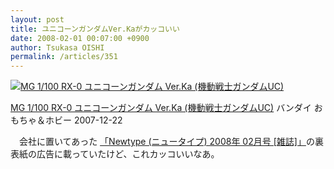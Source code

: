 ```yaml
---
layout: post
title: ユニコーンガンダムVer.Kaがカッコいい
date: 2008-02-01 00:07:00 +0900
author: Tsukasa OISHI
permalink: /articles/351
---
```


 [![MG 1/100 RX-0 ユニコーンガンダム Ver.Ka (機動戦士ガンダムUC)](https://images-na.ssl-images-amazon.com/images/I/41kFC8s6lzL._SL160_.jpg "MG 1/100 RX-0 ユニコーンガンダム Ver.Ka (機動戦士ガンダムUC)")](http://www.amazon.co.jp/100-RX-0-%E3%83%A6%E3%83%8B%E3%82%B3%E3%83%BC%E3%83%B3%E3%82%AC%E3%83%B3%E3%83%80%E3%83%A0-Ver-Ka-%E6%A9%9F%E5%8B%95%E6%88%A6%E5%A3%AB%E3%82%AC%E3%83%B3%E3%83%80%E3%83%A0UC/dp/B000WOYF8C%3FSubscriptionId%3DAKIAIKJECTBTL3JTYTKA%26tag%3Dkaeruspoon-22%26linkCode%3Dxm2%26camp%3D2025%26creative%3D165953%26creativeASIN%3DB000WOYF8C)

 [MG 1/100 RX-0 ユニコーンガンダム Ver.Ka (機動戦士ガンダムUC)](http://www.amazon.co.jp/100-RX-0-%E3%83%A6%E3%83%8B%E3%82%B3%E3%83%BC%E3%83%B3%E3%82%AC%E3%83%B3%E3%83%80%E3%83%A0-Ver-Ka-%E6%A9%9F%E5%8B%95%E6%88%A6%E5%A3%AB%E3%82%AC%E3%83%B3%E3%83%80%E3%83%A0UC/dp/B000WOYF8C%3FSubscriptionId%3DAKIAIKJECTBTL3JTYTKA%26tag%3Dkaeruspoon-22%26linkCode%3Dxm2%26camp%3D2025%26creative%3D165953%26creativeASIN%3DB000WOYF8C)
バンダイ
おもちゃ＆ホビー
2007-12-22

　会社に置いてあった [「Newtype (ニュータイプ) 2008年 02月号 [雑誌]」](http://www.amazon.co.jp/Newtype-%E3%83%8B%E3%83%A5%E3%83%BC%E3%82%BF%E3%82%A4%E3%83%97-2008%E5%B9%B4-02%E6%9C%88%E5%8F%B7-%E9%9B%91%E8%AA%8C/dp/B0011KQAYI%3FSubscriptionId%3DAKIAIKJECTBTL3JTYTKA%26tag%3Dkaeruspoon-22%26linkCode%3Dxm2%26camp%3D2025%26creative%3D165953%26creativeASIN%3DB0011KQAYI)の裏表紙の広告に載っていたけど、これカッコいいなあ。
